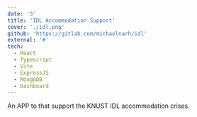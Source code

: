 ```yaml
---
date: '3'
title: 'IDL Accommodation Support'
cover: './idl.png'
github: 'https://gitlab.com/michaelnarh/idl'
external: '#'
tech:
  - React
  - Typescript
  - Vite
  - ExpressJS
  - MongoDB
  - Dashboard
---
```


An APP to that support the KNUST IDL accommodation crises.
